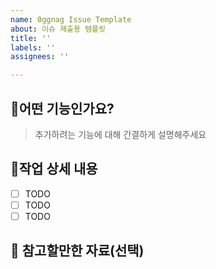 ```yaml
---
name: 0ggnag Issue Template
about: 이슈 제출용 템플릿
title: ''
labels: ''
assignees: ''

---
```


## :wrench:어떤 기능인가요?

> 추가하려는 기능에 대해 간결하게 설명해주세요
> 

## :memo:작업 상세 내용

- [ ]  TODO
- [ ]  TODO
- [ ]  TODO

## :mega: 참고할만한 자료(선택)

